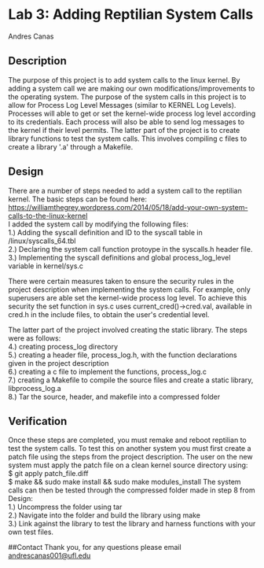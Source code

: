 # Lab 3: Adding Reptilian System Calls
Andres Canas

## Description
The purpose of this project is to add system calls to the linux kernel. By adding a system call we are making our own
modifications/improvements to the operating system. The purpose of the system calls in this project is to allow for Process Log Level Messages (similar to KERNEL Log Levels).
Processes will able to get or set the kernel-wide process log level according to its credentials. Each process will also be able to send log messages to the kernel if
their level permits. The latter part of the project is to create library functions to test the system calls. This involves compiling c files to create a library '.a' through a Makefile.

## Design
There are a number of steps needed to add a system call to the reptilian kernel. The basic steps can be found here:
https://williamthegrey.wordpress.com/2014/05/18/add-your-own-system-calls-to-the-linux-kernel  
I added the system call by modifying the following files:  
1.) Adding the syscall definition and ID to the syscall table in /linux/syscalls_64.tbl  
2.) Declaring the system call function protoype in the syscalls.h header file.  
3.) Implementing the syscall definitions and global process_log_level variable in kernel/sys.c  

There were certain measures taken to ensure the security rules in the project description when implementing the system calls. For example, only superusers
are able set the kernel-wide process log level. To achieve this security the set function in sys.c uses current_cred()->cred.val, available in cred.h in the include files, 
to obtain the user's credential level.

The latter part of the project involved creating the static library. The steps were as follows:  
4.) creating process_log directory  
5.) creating a header file, process_log.h, with the function declarations given in the project description  
6.) creating a c file to implement the functions, process_log.c  
7.) creating a Makefile to compile the source files and create a static library, libprocess_log.a  
8.) Tar the source, header, and makefile into a compressed folder  


## Verification
Once these steps are completed, you must remake and reboot reptilian to test the system calls.
To test this on another system you must first create a patch file using the steps from the project description.
The user on the new system must apply the patch file on a clean kernel source directory using:  
$ git apply patch_file.diff  
$ make && sudo make install && sudo make modules_install
The system calls can then be tested through the compressed folder made in step 8 from Design:  
1.) Uncompress the folder using tar  
2.) Navigate into the folder and build the library using make  
3.) Link against the library to test the library and harness functions with your own test files.  

##Contact
Thank you, for any questions please email andrescanas001@ufl.edu
